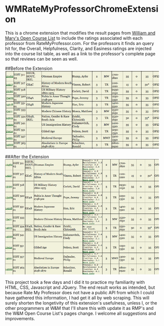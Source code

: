 # WMRateMyProfessorChromeExtension

This is a chrome extension that modifies the result pages from [William and Mary's Open Course List](https://courselist.wm.edu/) 
to include the ratings associated with each professor from RateMyProfessor.com. For the professors it finds an query hit for,
the Overall, Helpfulness, Clarity, and Easiness ratings are injected into the course list table, as well as a link to the
professor's complete page so that reviews can be seen as well. 


##Before the Extension
![alt text](before.png)

##After the Extension
![alt text](after.png)

This project took a few days and I did it to practice my familiarity with HTML, CSS, Javascript and JQuery. The end result 
works as intended, but because Rate My Professor does not have a public API from which I could have gathered this information,
I had get it all by web scraping. This will surely shorten the longetivity of this extension's usefulness, unless I, or 
the other programmers at W&M that I'll share this with update it as RMP's and the W&M Open Course List's pages change.
I welcome all suggestions and improvements.
